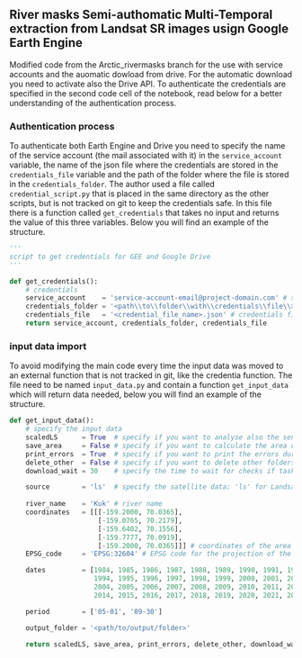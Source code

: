 ## River masks Semi-authomatic Multi-Temporal extraction from Landsat SR images usign Google Earth Engine

Modified code from the Arctic_rivermasks branch for the use with service accounts and the auomatic dowload from drive.
For the automatic download you need to activate also the Drive API.
To authenticate the credentials are specified in the second code cell of the notebook, read below for a better understanding of the authentication process.

### Authentication process
To authenticate both Earth Engine and Drive you need to specify the name of the service account (the mail associated with it) in the ```service_account``` variable, the name of the json file where the credentials are stored in the ```credentials_file``` variable and the path of the folder where the file is stored in the ```credentials_folder```. The author used a file called ```credential_script.py``` that is placed in the same directory as the other scripts, but is not tracked on git to keep the credentials safe. In this file there is a function called ```get_credentials``` that takes no input and returns the value of this three variables. Below you will find an example of the structure.

```python
'''
script to get credentials for GEE and Google Drive
'''

def get_credentials():
    # credentials
    service_account    = 'service-account-email@project-domain.com' # service account name
    credentials_folder = '<path\\to\\folder\\with\\credentials\\file\\>' # folder where the credentials are stored
    credentials_file   = '<credential_file_name>.json' # credentials file name
    return service_account, credentials_folder, credentials_file
```

### input data import
To avoid modifying the main code every time the input data was moved to an external function that is not tracked in git, like the credentia function. The file need to be named ```input_data.py``` and contain a function ```get_input_data``` which will return data needed, below you will find an example of the structure.

```python
def get_input_data():
    # specify the input data
    scaledLS      = True  # specify if you want to analyse also the sentinel-2 data with a PM filter with a kernel equal to the Landsat one
    save_area     = False # specify if you want to calculate the area of the river mask and save it in a dataframe
    print_errors  = True  # specify if you want to print the errors during the mask extraction
    delete_other  = False # specify if you want to delete other folders in google drive
    download_wait = 30    # specify the time to wait for checks if task are running

    source        = 'ls'  # specify the satellite data: 'ls' for Landsat or 's2' for Sentinel-2
    
    river_name    = 'Kuk' # river name
    coordinates   = [[[-159.2000, 70.0365],
                      [-159.0765, 70.2179],
                      [-159.6402, 70.1556],
                      [-159.7777, 70.0919],
                      [-159.2000, 70.0365]]] # coordinates of the area to investigate
    EPSG_code     = 'EPSG:32604' # EPSG code for the projection of the results

    dates         = [1984, 1985, 1986, 1987, 1988, 1989, 1990, 1991, 1992, 1993,
                     1994, 1995, 1996, 1997, 1998, 1999, 2000, 2001, 2002, 2003,
                     2004, 2005, 2006, 2007, 2008, 2009, 2010, 2011, 2012, 2013,
                     2014, 2015, 2016, 2017, 2018, 2019, 2020, 2021, 2022, 2023] # years to be analysed

    period        = ['05-01', '09-30']

    output_folder = '<path/to/output/folder>'
    
    return scaledLS, save_area, print_errors, delete_other, download_wait, source, river_name, coordinates, EPSG_code, dates, period, output_folder
```